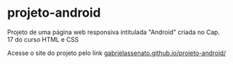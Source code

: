 # projeto-android
Projeto de uma página web responsiva intitulada "Android" criada no Cap. 17 do curso HTML e CSS

Acesse o site do projeto pelo link <a href="https://gabrielassenato.github.io/projeto-android/" target="_blank">gabrielassenato.github.io/projeto-android/</a>
